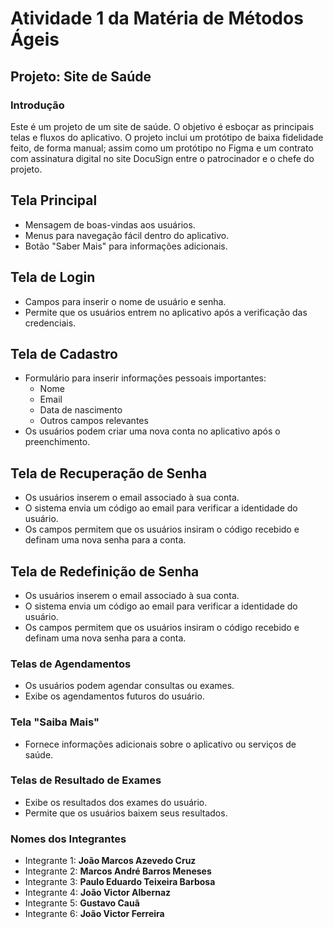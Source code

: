 # Atividade 1 da Matéria de Métodos Ágeis

## Projeto: Site de Saúde

### Introdução
Este é um projeto de um site de saúde. O objetivo é esboçar as principais telas e fluxos do aplicativo. O projeto inclui um protótipo de baixa fidelidade feito, de forma manual; assim como um protótipo no Figma e um contrato com assinatura digital no site DocuSign entre o patrocinador e o chefe do projeto.

## Tela Principal

- Mensagem de boas-vindas aos usuários.
- Menus para navegação fácil dentro do aplicativo.
- Botão "Saber Mais" para informações adicionais.

## Tela de Login

- Campos para inserir o nome de usuário e senha.
- Permite que os usuários entrem no aplicativo após a verificação das credenciais.

## Tela de Cadastro

- Formulário para inserir informações pessoais importantes:
  - Nome
  - Email
  - Data de nascimento
  - Outros campos relevantes
- Os usuários podem criar uma nova conta no aplicativo após o preenchimento.

## Tela de Recuperação de Senha

- Os usuários inserem o email associado à sua conta.
- O sistema envia um código ao email para verificar a identidade do usuário.
- Os campos permitem que os usuários insiram o código recebido e definam uma nova senha para a conta.

## Tela de Redefinição de Senha

- Os usuários inserem o email associado à sua conta.
- O sistema envia um código ao email para verificar a identidade do usuário.
- Os campos permitem que os usuários insiram o código recebido e definam uma nova senha para a conta.

### Telas de Agendamentos

- Os usuários podem agendar consultas ou exames.
- Exibe os agendamentos futuros do usuário.

### Tela "Saiba Mais"

- Fornece informações adicionais sobre o aplicativo ou serviços de saúde.

### Telas de Resultado de Exames

- Exibe os resultados dos exames do usuário.
- Permite que os usuários baixem seus resultados.


### Nomes dos Integrantes
- Integrante 1: **João Marcos Azevedo Cruz**
- Integrante 2: **Marcos André Barros Meneses**
- Integrante 3: **Paulo Eduardo Teixeira Barbosa**
- Integrante 4: **João Victor Albernaz**
- Integrante 5: **Gustavo Cauã**
- Integrante 6: **João Victor Ferreira**